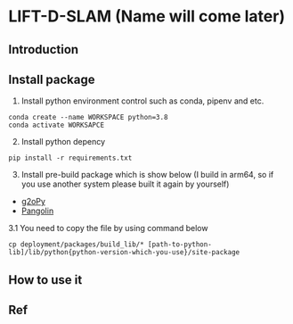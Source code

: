 # LIFT-D-SLAM (Name will come later)

## Introduction

## Install package

1. Install python environment control such as conda, pipenv and etc.
```
conda create --name WORKSPACE python=3.8
conda activate WORKSAPCE
```

2. Install python depency
```
pip install -r requirements.txt
```

3. Install pre-build package which is show below (I build in arm64, so if you use another system please built it again by yourself)
 - [g2oPy](https://github.com/uoip/g2opy)
 - [Pangolin](https://github.com/uoip/pangolin)

 3.1 You need to copy the file by using command below
 ```
 cp deployment/packages/build_lib/* [path-to-python-lib]/lib/python{python-version-which-you-use}/site-package
 ```

## How to use it


## Ref